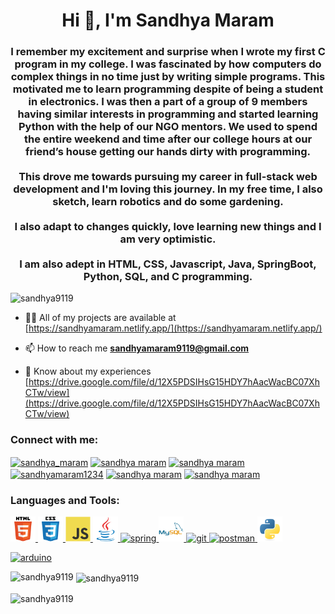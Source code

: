 <h1 align="center">Hi 👋, I'm Sandhya Maram</h1>
<h3 align="center">I remember my excitement and surprise when I wrote my first C program in my college. I was fascinated by how computers do complex things in no time just by writing simple programs. This motivated me to learn programming despite of being a student in electronics. I was then a part of a group of 9 members having similar interests in programming and started learning Python with the help of our NGO mentors. We used to spend the entire weekend and time after our college hours at our friend’s house getting our hands dirty with programming. </br></br>
This drove me towards pursuing my career in full-stack web development and I'm loving this journey. In my free time, I also sketch, learn robotics and do some gardening.
  </br></br>
  I also adapt to changes quickly, love learning new things and I am very optimistic. 
  </br></br>
  I am also adept in HTML, CSS, Javascript, Java, SpringBoot, Python, SQL, and C programming.</h3>

<p align="left"> <img src="https://komarev.com/ghpvc/?username=sandhya9119&label=Profile%20views&color=0e75b6&style=flat" alt="sandhya9119" /> </p>



- 👨‍💻 All of my projects are available at [https://sandhyamaram.netlify.app/](https://sandhyamaram.netlify.app/)

- 📫 How to reach me **sandhyamaram9119@gmail.com**

- 📄 Know about my experiences [https://drive.google.com/file/d/12X5PDSIHsG15HDY7hAacWacBC07XhCTw/view](https://drive.google.com/file/d/12X5PDSIHsG15HDY7hAacWacBC07XhCTw/view)


<h3 align="left">Connect with me:</h3>
<p align="left">
<a href="https://twitter.com/sandhya_maram" target="blank"><img align="center" src="https://raw.githubusercontent.com/rahuldkjain/github-profile-readme-generator/master/src/images/icons/Social/twitter.svg" alt="sandhya_maram" height="30" width="40" /></a>
<a href="https://linkedin.com/in/sandhya maram" target="blank"><img align="center" src="https://raw.githubusercontent.com/rahuldkjain/github-profile-readme-generator/master/src/images/icons/Social/linked-in-alt.svg" alt="sandhya maram" height="30" width="40" /></a>
<a href="https://fb.com/sandhya maram" target="blank"><img align="center" src="https://raw.githubusercontent.com/rahuldkjain/github-profile-readme-generator/master/src/images/icons/Social/facebook.svg" alt="sandhya maram" height="30" width="40" /></a>
<a href="https://www.hackerrank.com/sandhyamaram1234" target="blank"><img align="center" src="https://raw.githubusercontent.com/rahuldkjain/github-profile-readme-generator/master/src/images/icons/Social/hackerrank.svg" alt="sandhyamaram1234" height="30" width="40" /></a>
<a href="https://www.leetcode.com/sandhya maram" target="blank"><img align="center" src="https://raw.githubusercontent.com/rahuldkjain/github-profile-readme-generator/master/src/images/icons/Social/leet-code.svg" alt="sandhya maram" height="30" width="40" /></a>
<a href="https://auth.geeksforgeeks.org/user/sandhya maram" target="blank"><img align="center" src="https://raw.githubusercontent.com/rahuldkjain/github-profile-readme-generator/master/src/images/icons/Social/geeks-for-geeks.svg" alt="sandhya maram" height="30" width="40" /></a>
</p>

<h3 align="left">Languages and Tools:</h3>
<p align="left">
  <a href="https://www.w3.org/html/" target="_blank" rel="noreferrer"> <img src="https://raw.githubusercontent.com/devicons/devicon/master/icons/html5/html5-original-wordmark.svg" alt="html5" width="40" height="40"/> </a>
  <a href="https://www.w3schools.com/css/" target="_blank" rel="noreferrer"> <img src="https://raw.githubusercontent.com/devicons/devicon/master/icons/css3/css3-original-wordmark.svg" alt="css3" width="40" height="40"/> </a>
  <a href="https://developer.mozilla.org/en-US/docs/Web/JavaScript" target="_blank" rel="noreferrer"> <img src="https://raw.githubusercontent.com/devicons/devicon/master/icons/javascript/javascript-original.svg" alt="javascript" width="40" height="40"/> </a>
  <a href="https://www.java.com" target="_blank" rel="noreferrer"> <img src="https://raw.githubusercontent.com/devicons/devicon/master/icons/java/java-original.svg" alt="java" width="40" height="40"/> </a>
  <a href="https://spring.io/" target="_blank" rel="noreferrer"> <img src="https://www.vectorlogo.zone/logos/springio/springio-icon.svg" alt="spring" width="40" height="40"/> </a>
  <a href="https://www.mysql.com/" target="_blank" rel="noreferrer"> <img src="https://raw.githubusercontent.com/devicons/devicon/master/icons/mysql/mysql-original-wordmark.svg" alt="mysql" width="40" height="40"/> </a> 
  <a href="https://git-scm.com/" target="_blank" rel="noreferrer"> <img src="https://www.vectorlogo.zone/logos/git-scm/git-scm-icon.svg" alt="git" width="40" height="40"/> </a> 
  <a href="https://postman.com" target="_blank" rel="noreferrer"> <img src="https://www.vectorlogo.zone/logos/getpostman/getpostman-icon.svg" alt="postman" width="40" height="40"/> </a>
  <a href="https://www.python.org" target="_blank" rel="noreferrer"> <img src="https://raw.githubusercontent.com/devicons/devicon/master/icons/python/python-original.svg" alt="python" width="40" height="40"/> </a>
  
 <a href="https://www.arduino.cc/" target="_blank" rel="noreferrer"> <img src="https://cdn.worldvectorlogo.com/logos/arduino-1.svg" alt="arduino" width="40" height="40"/> </a> </p>

<p><img align="left" src="https://github-readme-stats.vercel.app/api/top-langs?username=sandhya9119&show_icons=true&locale=en&layout=compact" alt="sandhya9119" /></p>

<p>&nbsp;<img align="center" src="https://github-readme-stats.vercel.app/api?username=sandhya9119&show_icons=true&locale=en" alt="sandhya9119" /></p>

<p><img align="center" src="https://github-readme-streak-stats.herokuapp.com/?user=sandhya9119&" alt="sandhya9119" /></p>

